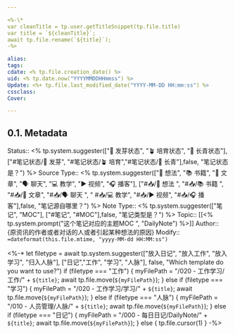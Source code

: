 ```yaml
---

<%-\*
var cleanTitle = tp.user.getTitleSnippet(tp.file.title)
var title = `${cleanTitle}`;
await tp.file.rename(`${title}`);
-%>

alias:
tags:
cdate: <% tp.file.creation_date() %>
uid: <% tp.date.now("YYYYMMDDHHmmss") %>
Update: <%+ tp.file.last_modified_date("YYYY-MM-DD HH:mm:ss") %>
cssclass:
Cover:

---
```


## 0.1. Metadata

Status:: <% tp.system.suggester(["🌱 发芽状态", "🪴 培育状态", "🌲 长青状态"], ["#笔记状态/🌱 发芽", "#笔记状态/🪴 培育","#笔记状态/🌲 长青"],false, "笔记状态是？") %>
Source Type:: <% tp.system.suggester(["💭 想法", "📚 书籍", "📰️ 文章", "🗣️ 聊天", "💻 教学", "▶️ 视频", "🎧️ 播客"], ["#📥/💭 想法 ", "#📥/📚 书籍 ", "#📥/📰️ 文章", "#📥/🗣️ 聊天 ", " #📥/💻 教学", "#📥/▶️ 视频", "#📥/🎧️ 播客"],false, "笔记源自哪里？") %>
Note Type:: <% tp.system.suggester(["笔记", "MOC"], ["#笔记", "#MOC"],false, "笔记类型是？") %>
Topic:: [[<% tp.system.prompt("这个笔记对应的主题MOC ", "DailyNote") %>]]
Author:: {原资讯的作者或者对话的人或者引起某种想法的原因}
Modify:: `=dateformat(this.file.mtime, "yyyy-MM-dd HH:MM:ss")`

<%-\* let filetype = await tp.system.suggester(["放入日记", "放入工作", "放入学习", "归入人脉"], ["日记","工作", "学习", "人脉"], false, "Which template do you want to use?")
if (filetype === "工作") {
myFilePath = "/020 - 工作学习/工作/" + `${title}`;
await tp.file.move(`${myFilePath}`);
} else if (filetype === "学习") {
myFilePath = "/020 - 工作学习/学习/" + `${title}`;
await tp.file.move(`${myFilePath}`);
} else if (filetype === "人脉") {
myFilePath = "/010 - 人员管理/人脉/" + `${title}`;
await tp.file.move(`${myFilePath}`);
} else if (filetype === "日记") {
myFilePath = "/000 - 每日日记/DailyNote/" + `${title}`;
await tp.file.move(`${myFilePath}`);
} else {
tp.file.cursor(1)
} -%>
